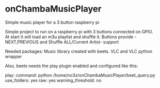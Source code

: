 # onChambaMusicPlayer
Simple music player for a 3 button raspberry pi

Simple project to run on a raspberry pi with 3 buttons connected on GPIO. At start it will load an m3u playlist and shuffle it.
Buttons provide -NEXT,PREVIOUS and Shuffle ALL/Current Artist- support

Needed packages:
	Music library created with beets. 
	VLC and VLC python wrapper

Also, beets needs the play plugin enabled and configured like this:

play:
  command: python /home/no3z/onChambaMusicPlayer/beet_query.py
  use_folders: yes
  raw: yes
  warning_threshold: no

